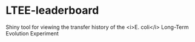 # LTEE-leaderboard
Shiny tool for viewing the transfer history of the &lt;i>E. coli&lt;/i> Long-Term Evolution Experiment
